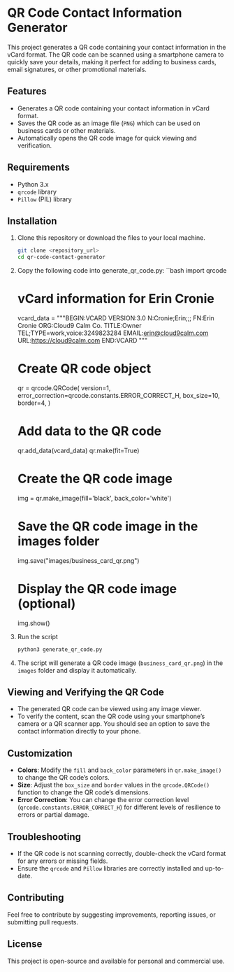 # QR Code Contact Information Generator

This project generates a QR code containing your contact information in the vCard format. The QR code can be scanned using a smartphone camera to quickly save your details, making it perfect for adding to business cards, email signatures, or other promotional materials.

## Features

- Generates a QR code containing your contact information in vCard format.
- Saves the QR code as an image file (`PNG`) which can be used on business cards or other materials.
- Automatically opens the QR code image for quick viewing and verification.

## Requirements

- Python 3.x
- `qrcode` library
- `Pillow` (PIL) library

## Installation

1. Clone this repository or download the files to your local machine.

   ```bash
   git clone <repository_url>
   cd qr-code-contact-generator


2. Copy the following code into generate_qr_code.py:
    ``bash
    import qrcode

    # vCard information for Erin Cronie
    vcard_data = """BEGIN:VCARD
    VERSION:3.0
    N:Cronie;Erin;;;
    FN:Erin Cronie
    ORG:Cloud9 Calm Co.
    TITLE:Owner
    TEL;TYPE=work,voice:3249823284
    EMAIL:erin@cloud9calm.com
    URL:https://cloud9calm.com
    END:VCARD
    """

    # Create QR code object
    qr = qrcode.QRCode(
        version=1,
        error_correction=qrcode.constants.ERROR_CORRECT_H,
        box_size=10,
        border=4,
    )

    # Add data to the QR code
    qr.add_data(vcard_data)
    qr.make(fit=True)

    # Create the QR code image
    img = qr.make_image(fill='black', back_color='white')

    # Save the QR code image in the images folder
    img.save("images/business_card_qr.png")

    # Display the QR code image (optional)
    img.show()

3. Run the script
    ```bash
    python3 generate_qr_code.py

4. The script will generate a QR code image (`business_card_qr.png`) in the `images` folder and display it automatically.

## Viewing and Verifying the QR Code

- The generated QR code can be viewed using any image viewer.
- To verify the content, scan the QR code using your smartphone’s camera or a QR scanner app. You should see an option to save the contact information directly to your phone.

## Customization

- **Colors**: Modify the `fill` and `back_color` parameters in `qr.make_image()` to change the QR code’s colors.
- **Size**: Adjust the `box_size` and `border` values in the `qrcode.QRCode()` function to change the QR code’s dimensions.
- **Error Correction**: You can change the error correction level (`qrcode.constants.ERROR_CORRECT_H`) for different levels of resilience to errors or partial damage.

## Troubleshooting

- If the QR code is not scanning correctly, double-check the vCard format for any errors or missing fields.
- Ensure the `qrcode` and `Pillow` libraries are correctly installed and up-to-date.

## Contributing

Feel free to contribute by suggesting improvements, reporting issues, or submitting pull requests.

## License

This project is open-source and available for personal and commercial use.